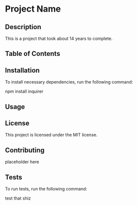 
  # Project Name

  ## Description 
  This is a project that took about 14 years to complete. 

  ## Table of Contents

  ## Installation
  
  To install necessary dependencies, run the following command:
  
  
  npm install inquirer
  

  ## Usage

  ## License

  This project is licensed under the MIT license.

  ## Contributing

  placeholder here

  ## Tests

  To run tests, run the following command:

  
  test that shiz
  
  